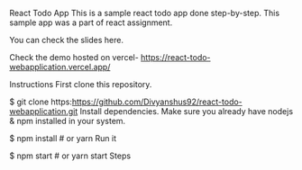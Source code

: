 React Todo App
This is a sample react todo app done step-by-step. This sample app was a part of react assignment.

You can check the slides here.

Check the demo hosted on vercel- https://react-todo-webapplication.vercel.app/

Instructions
First clone this repository.

$ git clone https:https://github.com/Divyanshus92/react-todo-webapplication.git
Install dependencies. Make sure you already have nodejs & npm installed in your system.

$ npm install # or yarn
Run it

$ npm start # or yarn start
Steps

